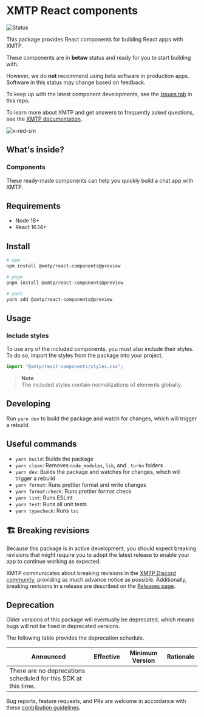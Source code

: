 # XMTP React components

![Status](https://img.shields.io/badge/Project_Status-Beta-yellow)

This package provides React components for building React apps with XMTP.

These components are in **betaw** status and ready for you to start building with.

However, we do **not** recommend using beta software in production apps. Software in this status may change based on feedback.

To keep up with the latest component developments, see the [Issues tab](https://github.com/xmtp/xmtp-web/issues) in this repo.

To learn more about XMTP and get answers to frequently asked questions, see the [XMTP documentation](https://xmtp.org/docs).

![x-red-sm](https://user-images.githubusercontent.com/510695/163488403-1fb37e86-c673-4b48-954e-8460ae4d4b05.png)

## What's inside?

### Components

These ready-made components can help you quickly build a chat app with XMTP.

## Requirements

- Node 18+
- React 16.14+

## Install

```bash
# npm
npm install @xmtp/react-components@preview

# pnpm
pnpm install @xmtp/react-components@preview

# yarn
yarn add @xmtp/react-components@preview
```

## Usage

### Include styles

To use any of the included components, you must also include their styles. To do so, import the styles from the package into your project.

```ts
import "@xmtp/react-components/styles.css";
```

> **Note**  
> The included styles contain normalizations of elements globally.

## Developing

Run `yarn dev` to build the package and watch for changes, which will trigger a rebuild.

## Useful commands

- `yarn build`: Builds the package
- `yarn clean`: Removes `node_modules`, `lib`, and `.turbo` folders
- `yarn dev`: Builds the package and watches for changes, which will trigger a rebuild
- `yarn format`: Runs prettier format and write changes
- `yarn format:check`: Runs prettier format check
- `yarn lint`: Runs ESLint
- `yarn test`: Runs all unit tests
- `yarn typecheck`: Runs `tsc`

## 🏗 Breaking revisions

Because this package is in active development, you should expect breaking revisions that might require you to adopt the latest release to enable your app to continue working as expected.

XMTP communicates about breaking revisions in the [XMTP Discord community](https://discord.gg/xmtp), providing as much advance notice as possible. Additionally, breaking revisions in a release are described on the [Releases page](https://github.com/xmtp/xmtp-react/releases).

## Deprecation

Older versions of this package will eventually be deprecated, which means bugs will not be fixed in deprecated versions.

The following table provides the deprecation schedule.

| Announced                                                      | Effective | Minimum Version | Rationale |
| -------------------------------------------------------------- | --------- | --------------- | --------- |
| There are no deprecations scheduled for this SDK at this time. |           |                 |           |

Bug reports, feature requests, and PRs are welcome in accordance with these [contribution guidelines](https://github.com/xmtp/xmtp-react/blob/main/CONTRIBUTING.md).
